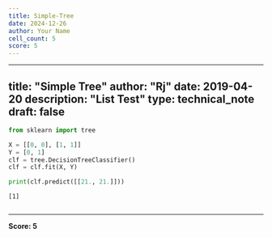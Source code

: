 ```yaml
---
title: Simple-Tree
date: 2024-12-26
author: Your Name
cell_count: 5
score: 5
---
```


---
title: "Simple Tree"
author: "Rj"
date: 2019-04-20
description: "List Test"
type: technical_note
draft: false
---

```python
from sklearn import tree
```


```python
X = [[0, 0], [1, 1]]
Y = [0, 1]
clf = tree.DecisionTreeClassifier()
clf = clf.fit(X, Y)
```


```python
print(clf.predict([[21., 21.]]))
```

    [1]



```python

```


---
**Score: 5**